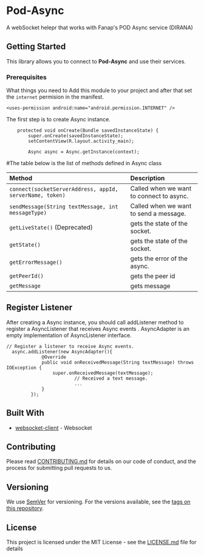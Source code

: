 
# Pod-Async
A webSocket helepr that works with Fanap's POD Async service (DIRANA)

## Getting Started

This library allows you to connect to **Pod-Async** and use their services.

### Prerequisites

What things you need to Add this module to your project and after that set the `internet` permision in the manifest.

```
<uses-permission android:name="android.permission.INTERNET" />
```

 The first step is to create Async instance.


``` @Override
    protected void onCreate(Bundle savedInstanceState) {
        super.onCreate(savedInstanceState);
        setContentView(R.layout.activity_main);

        Async async = Async.getInstance(context);
```

#The table below is the list of  methods defined in Async class

| Method                        | Description                                          |
|:------------------------------|:-----------------------------------------------------|
| `connect(socketServerAddress, appId, serverName, token)`         | Called when we want to connect to async. |
| `sendMessage(String textMessage, int messageType)`               | Called when we want to send a message.             |
| `getLiveState()` (Deprecated)            | gets the state of the socket.           |
| `getState()`                |  gets the state of the socket.                |
| `getErrorMessage()`                 | gets the error of the async.        |
| `getPeerId()`         | gets the peer id       |
| `getMessage`         | gets message       |


## Register Listener
After creating a Async instance, you should call addListener method to register a AsyncListener that receives Async events
. AsyncAdapter is an empty implementation of AsyncListener interface.

```
// Register a listener to receive Async events.
  async.addListener(new AsyncAdapter(){
             @Override
             public void onReceivedMessage(String textMessage) throws IOException {
                 super.onReceivedMessage(textMessage);
                         // Received a text message.
                         ...
             }
         });
 ```


## Built With

* [websocket-client](https://github.com/TakahikoKawasaki/nv-websocket-client) - Websocket

## Contributing

Please read [CONTRIBUTING.md](https://gist.github.com/PurpleBooth/b24679402957c63ec426) for details on our code of conduct, and the process for submitting pull requests to us.

## Versioning

We use [SemVer](http://semver.org/) for versioning. For the versions available, see the [tags on this repository](https://github.com/your/project/tags).

## License

This project is licensed under the MIT License - see the [LICENSE.md](LICENSE.md) file for details


